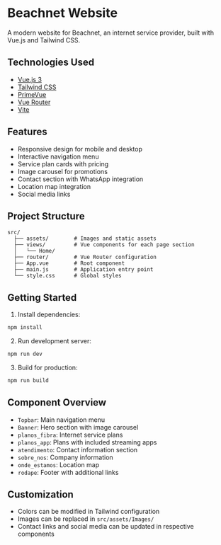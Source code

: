 # Beachnet Website

A modern website for Beachnet, an internet service provider, built with Vue.js and Tailwind CSS.

## Technologies Used

- [Vue.js 3](https://vuejs.org/)
- [Tailwind CSS](https://tailwindcss.com/)
- [PrimeVue](https://primevue.org/)
- [Vue Router](https://router.vuejs.org/)
- [Vite](https://vitejs.dev/)

## Features

- Responsive design for mobile and desktop
- Interactive navigation menu
- Service plan cards with pricing
- Image carousel for promotions
- Contact section with WhatsApp integration
- Location map integration
- Social media links

## Project Structure

```
src/
  ├── assets/        # Images and static assets
  ├── views/         # Vue components for each page section
  │   └── Home/      
  ├── router/        # Vue Router configuration
  ├── App.vue        # Root component
  ├── main.js        # Application entry point
  └── style.css      # Global styles
```

## Getting Started

1. Install dependencies:
```sh
npm install
```

2. Run development server:
```sh
npm run dev
```

3. Build for production:
```sh
npm run build
```

## Component Overview

- `Topbar`: Main navigation menu
- `Banner`: Hero section with image carousel
- `planos_fibra`: Internet service plans
- `planos_app`: Plans with included streaming apps
- `atendimento`: Contact information section
- `sobre_nos`: Company information
- `onde_estamos`: Location map
- `rodape`: Footer with additional links

## Customization

- Colors can be modified in Tailwind configuration
- Images can be replaced in `src/assets/Images/`
- Contact links and social media can be updated in respective components